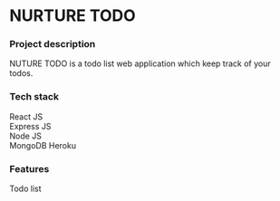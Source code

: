 # NURTURE TODO
### Project description
NUTURE TODO is a todo list web application which keep track of your todos.
### Tech stack
React JS  
Express JS  
Node JS  
MongoDB
Heroku
### Features
Todo list
